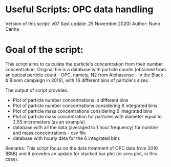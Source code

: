 # Useful Scripts: OPC data handling

Version of this script: v07 (last update: 25 November 2020)
Author: Nuno Canha

# Goal of the script:
This script aims to calculate the particle's concentration from their number concentration. Original file is a database with particle counts (obtained from an optical particle count - OPC, namely, N2 from Alphasense - in the Black & Bloom campaign in 2016), with 16 different bins of particle's sizes.

The output of script provides:
- Plot of particle number concentrations in different bins
- Plot of particle number concentrations considering 6 integrated bins
- Plot of particle mass concentrations considering 6 integrated bins
- Plot of particle mass concentration for particles with diameter equal to 2.55 micrometers (as an example)
- database with all the data (averaged to 1 hour frequency) for number and mass concentrations - csv file
- database with hourly data for the 6 integrated bins

Remarks: This script focus on the data treatment of OPC data from 2016 (B&B) and it provides an update for stacked bar plot (or area plot, in this case).
